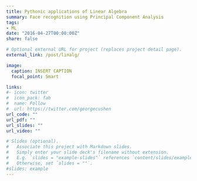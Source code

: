 ```yaml
---
title: Pythonic applications of Linear Algebra
summary: Face recognition using Principal Component Analysis
tags:
- ML
date: "2016-04-27T00:00:00Z"
share: false

# Optional external URL for project (replaces project detail page).
external_link: /post/linalg/

image:
  caption: INSERT CAPTION
  focal_point: Smart

links:
#- icon: twitter
#  icon_pack: fab
#  name: Follow
#  url: https://twitter.com/georgecushen
url_code: ""
url_pdf: ""
url_slides: ""
url_video: ""

# Slides (optional).
#   Associate this project with Markdown slides.
#   Simply enter your slide deck's filename without extension.
#   E.g. `slides = "example-slides"` references `content/slides/example-slides.md`.
#   Otherwise, set `slides = ""`.
#slides: example
---
```




